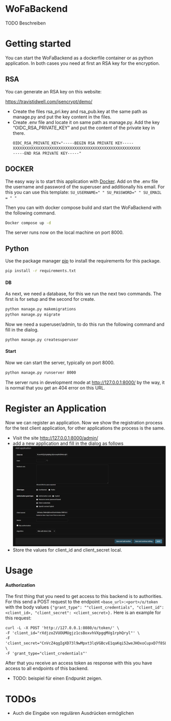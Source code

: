 # WoFaBackend

TODO Beschreiben

# Getting started

You can start the WoFaBackend as a dockerfile container or as python application. In both cases you need at first 
an RSA key for the encryption.

## RSA
You can generate an RSA key on this website:

https://travistidwell.com/jsencrypt/demo/

- Create the files rsa_pri.key and rsa_pub.key at the same path as manage.py and put the key content in the files. 
- Create .env file and locate it on same path as manage.py. Add the key “OIDC_RSA_PRIVATE_KEY” and put the content of the private key in there.
    ````
    OIDC_RSA_PRIVATE_KEY="-----BEGIN RSA PRIVATE KEY-----
    XXXXXXXXXXXXXXXXXXXXXXXXXXXXXXXXXXXXXXXXXXXXXXXXXXXXXXXX
    -----END RSA PRIVATE KEY-----"
    ````
  
## DOCKER 

The easy way is to start this application with [Docker](https://www.docker.com/). 
Add on the .env file the username and password of the superuser and additionally his email. For this you can use this template:
    ````
    SU_USERNAME=" "
    SU_PASSWORD=" "
    SU_EMAIL = " "
    ````

Then you can with docker compose build and start the WoFaBackend with the following command.

```bash
Docker compose up -d
```

The server runs now on the local machine on port 8000. 


## Python

Use the package manager [pip](https://pip.pypa.io/en/stable/) to install the requirements for this package.

```bash
pip install -r requirements.txt 
```
  
#### DB
As next, we need a database, for this we run the next two commands. The first is for setup and the second for create.

```bash
python manage.py makemigrations
python manage.py migrate
```

Now we need a superuser/admin, to do this run the following command and fill in the dialog. 

```bash
python manage.py createsuperuser
```

#### Start 

Now we can start the server, typically on port 8000. 

```bash
python manage.py runserver 8000 
```

The server runs in development mode at http://127.0.0.1:8000/ by the way, it is normal that you get an 404 error on this URL.  


# Register an Application
Now we can register an application. Now we show the registration process for the test client application, for other applications the process is the same. 

- Visit the site http://127.0.0.1:8000/admin/
- add a new application and fill in the dialog as follows
![](./assets/register_application.jpg)
- Store the values for client_id and client_secret local. 

# Usage
#### Authorization
The first thing that you need to get access to this backend is to authorities. For this send a POST request
to the endpoint ```<base_url>:<port>/o/token ``` with the body values ```{"grant_type": ""client_credentials",
"client_id": <client_id>, "client_secret": <client_secret>}.``` 
Here is an example for this request:

```
curl -L -X POST 'http://127.0.0.1:8080/o/token/' \
-F 'client_id="rXdjzo2VUOUMUgjz1csBoxvhVXpgqMVg1rphQryl"' \
-F 'client_secret="CnVcZ4qgIgXD73l9wMpxt3lqVGBcvE1qaKqi52weJHOxoCupxD7f8SLkc6ehgWADanAp0wmIm323vX3nvUfErZgrRDS0GsQ8eS2UIQZeJoHhYtTNrmKUlnR1BWyh2hHp"' \
-F 'grant_type="client_credentials"'
```

After that you receive an access token as response with this you have access to all endpoints of this backend.



- TODO: beispiel für einen Endpunkt zeigen.

# TODOs
- Auch die Eingabe von regulären Ausdrücken ermöglichen

